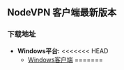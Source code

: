 ## NodeVPN 客户端最新版本
### 下载地址
- **Windows平台:**
<<<<<<< HEAD
    * [Windows客户端](https://raw.githubusercontent.com/newbreedlimited/nodevpn/master/NODEVPN_1_0_2_0.zip)
=======

    
